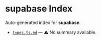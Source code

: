 # supabase Index

Auto-generated index for **supabase**.

- [`types.ts.md`](./types.ts.md) — ⚠️ No summary available.
